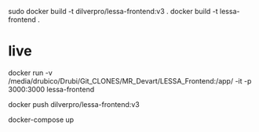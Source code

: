 sudo docker build -t dilverpro/lessa-frontend:v3 .
docker build -t lessa-frontend .
# live
docker run -v /media/drubico/Drubi/Git_CLONES/MR_Devart/LESSA_Frontend:/app/ -it -p 3000:3000 lessa-frontend

docker push dilverpro/lessa-frontend:v3

docker-compose up
